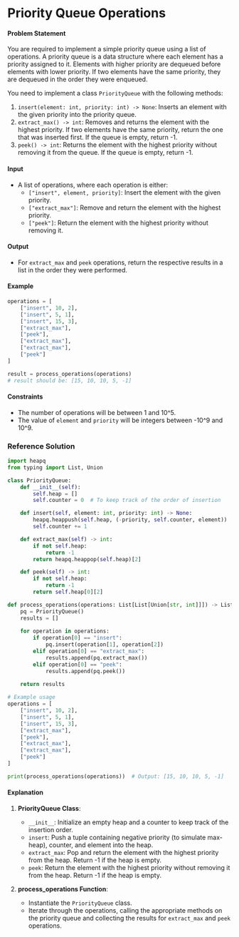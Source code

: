 # Priority Queue Operations

#### Problem Statement

You are required to implement a simple priority queue using a list of operations. A priority queue is a data structure where each element has a priority assigned to it. Elements with higher priority are dequeued before elements with lower priority. If two elements have the same priority, they are dequeued in the order they were enqueued.

You need to implement a class `PriorityQueue` with the following methods:

1. `insert(element: int, priority: int) -> None`: Inserts an element with the given priority into the priority queue.
2. `extract_max() -> int`: Removes and returns the element with the highest priority. If two elements have the same priority, return the one that was inserted first. If the queue is empty, return -1.
3. `peek() -> int`: Returns the element with the highest priority without removing it from the queue. If the queue is empty, return -1.

#### Input

- A list of operations, where each operation is either:
  - `["insert", element, priority]`: Insert the element with the given priority.
  - `["extract_max"]`: Remove and return the element with the highest priority.
  - `["peek"]`: Return the element with the highest priority without removing it.

#### Output

- For `extract_max` and `peek` operations, return the respective results in a list in the order they were performed.

#### Example

```python
operations = [
    ["insert", 10, 2],
    ["insert", 5, 1],
    ["insert", 15, 3],
    ["extract_max"],
    ["peek"],
    ["extract_max"],
    ["extract_max"],
    ["peek"]
]

result = process_operations(operations)
# result should be: [15, 10, 10, 5, -1]
```

#### Constraints

- The number of operations will be between 1 and 10^5.
- The value of `element` and `priority` will be integers between -10^9 and 10^9.

### Reference Solution

```python
import heapq
from typing import List, Union

class PriorityQueue:
    def __init__(self):
        self.heap = []
        self.counter = 0  # To keep track of the order of insertion

    def insert(self, element: int, priority: int) -> None:
        heapq.heappush(self.heap, (-priority, self.counter, element))
        self.counter += 1

    def extract_max(self) -> int:
        if not self.heap:
            return -1
        return heapq.heappop(self.heap)[2]

    def peek(self) -> int:
        if not self.heap:
            return -1
        return self.heap[0][2]

def process_operations(operations: List[List[Union[str, int]]]) -> List[int]:
    pq = PriorityQueue()
    results = []
    
    for operation in operations:
        if operation[0] == "insert":
            pq.insert(operation[1], operation[2])
        elif operation[0] == "extract_max":
            results.append(pq.extract_max())
        elif operation[0] == "peek":
            results.append(pq.peek())
    
    return results

# Example usage
operations = [
    ["insert", 10, 2],
    ["insert", 5, 1],
    ["insert", 15, 3],
    ["extract_max"],
    ["peek"],
    ["extract_max"],
    ["extract_max"],
    ["peek"]
]

print(process_operations(operations))  # Output: [15, 10, 10, 5, -1]
```

#### Explanation

1. **PriorityQueue Class**:
   - `__init__`: Initialize an empty heap and a counter to keep track of the insertion order.
   - `insert`: Push a tuple containing negative priority (to simulate max-heap), counter, and element into the heap.
   - `extract_max`: Pop and return the element with the highest priority from the heap. Return -1 if the heap is empty.
   - `peek`: Return the element with the highest priority without removing it from the heap. Return -1 if the heap is empty.

2. **process_operations Function**:
   - Instantiate the `PriorityQueue` class.
   - Iterate through the operations, calling the appropriate methods on the priority queue and collecting the results for `extract_max` and `peek` operations.